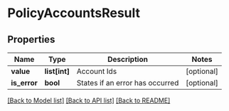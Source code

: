 # PolicyAccountsResult

## Properties
Name | Type | Description | Notes
------------ | ------------- | ------------- | -------------
**value** | **list[int]** | Account Ids | [optional] 
**is_error** | **bool** | States if an error has occurred | [optional] 

[[Back to Model list]](../README.md#documentation-for-models) [[Back to API list]](../README.md#documentation-for-api-endpoints) [[Back to README]](../README.md)


